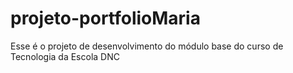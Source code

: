 # projeto-portfolioMaria
Esse é o projeto de desenvolvimento do módulo base do curso de Tecnologia da Escola DNC
